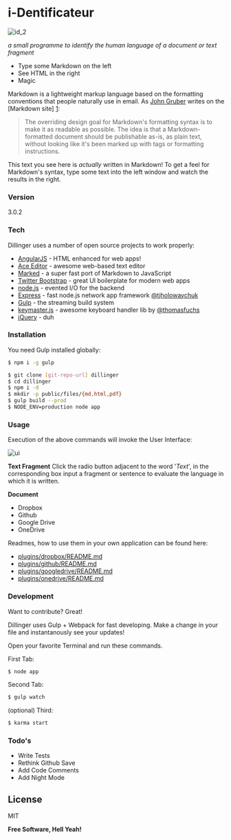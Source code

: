 # i-Dentificateur

![id_2](https://cloud.githubusercontent.com/assets/9053984/7790715/1b59cad2-02c3-11e5-8ad4-417db2d6c2f6.jpg)

*a small programme to identify the human language of a document or text fragment*


  - Type some Markdown on the left
  - See HTML in the right
  - Magic
  


Markdown is a lightweight markup language based on the formatting conventions that people naturally use in email.  As [John Gruber] writes on the [Markdown site] [1]:

> The overriding design goal for Markdown's
> formatting syntax is to make it as readable
> as possible. The idea is that a
> Markdown-formatted document should be
> publishable as-is, as plain text, without
> looking like it's been marked up with tags
> or formatting instructions.

This text you see here is *actually* written in Markdown! To get a feel for Markdown's syntax, type some text into the left window and watch the results in the right.

### Version
3.0.2

### Tech

Dillinger uses a number of open source projects to work properly:

* [AngularJS] - HTML enhanced for web apps!
* [Ace Editor] - awesome web-based text editor
* [Marked] - a super fast port of Markdown to JavaScript
* [Twitter Bootstrap] - great UI boilerplate for modern web apps
* [node.js] - evented I/O for the backend
* [Express] - fast node.js network app framework [@tjholowaychuk]
* [Gulp] - the streaming build system
* [keymaster.js] - awesome keyboard handler lib by [@thomasfuchs]
* [jQuery] - duh

### Installation

You need Gulp installed globally:

```sh
$ npm i -g gulp
```

```sh
$ git clone [git-repo-url] dillinger
$ cd dillinger
$ npm i -d
$ mkdir -p public/files/{md,html,pdf}
$ gulp build --prod
$ NODE_ENV=production node app
```

### Usage

Execution of the above commands will invoke the User Interface:

![ui](http://i.stack.imgur.com/aiEUV.png)

**Text Fragment**
Click the radio button adjacent to the word '*Text*', in the corresponding box input a fragment or sentence to evaluate the language in which it is written. 

**Document**



* Dropbox
* Github
* Google Drive
* OneDrive

Readmes, how to use them in your own application can be found here:

* [plugins/dropbox/README.md](https://github.com/joemccann/dillinger/tree/master/plugins/dropbox/README.md)
* [plugins/github/README.md](https://github.com/joemccann/dillinger/tree/master/plugins/github/README.md)
* [plugins/googledrive/README.md](https://github.com/joemccann/dillinger/tree/master/plugins/googledrive/README.md)
* [plugins/onedrive/README.md](https://github.com/joemccann/dillinger/tree/master/plugins/onedrive/README.md)

### Development

Want to contribute? Great!

Dillinger uses Gulp + Webpack for fast developing.
Make a change in your file and instantanously see your updates!

Open your favorite Terminal and run these commands.

First Tab:
```sh
$ node app
```

Second Tab:
```sh
$ gulp watch
```

(optional) Third:
```sh
$ karma start
```

### Todo's

 - Write Tests
 - Rethink Github Save
 - Add Code Comments
 - Add Night Mode

License
----

MIT


**Free Software, Hell Yeah!**

[john gruber]:http://daringfireball.net/
[@thomasfuchs]:http://twitter.com/thomasfuchs
[1]:http://daringfireball.net/projects/markdown/
[marked]:https://github.com/chjj/marked
[Ace Editor]:http://ace.ajax.org
[node.js]:http://nodejs.org
[Twitter Bootstrap]:http://twitter.github.com/bootstrap/
[keymaster.js]:https://github.com/madrobby/keymaster
[jQuery]:http://jquery.com
[@tjholowaychuk]:http://twitter.com/tjholowaychuk
[express]:http://expressjs.com
[AngularJS]:http://angularjs.org
[Gulp]:http://gulpjs.com
